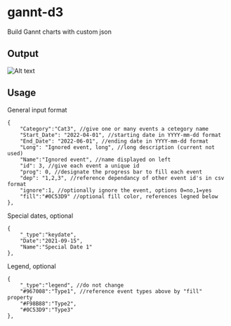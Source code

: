 # gannt-d3
Build Gannt charts with custom json
## Output
![Alt text](example.jpg?raw=true "Example")
## Usage
General input format
```
{
    "Category":"Cat3", //give one or many events a cetegory name
    "Start_Date": "2022-04-01", //starting date in YYYY-mm-dd format
    "End_Date": "2022-06-01", //ending date in YYYY-mm-dd format
    "Long": "Ignored event, long", //long description (current not used)
    "Name":"Ignored event", //name displayed on left
    "id": 3, //give each event a unique id
    "prog": 0, //designate the progress bar to fill each event
    "dep": "1,2,3", //reference dependancy of other event id's in csv format
    "ignore":1, //optionally ignore the event, options 0=no,1=yes
    "fill":"#0C53D9" //optional fill color, references legned below
},
```
Special dates, optional
```
{
    "_type":"keydate",
    "Date":"2021-09-15",
    "Name":"Special Date 1"
},
```
Legend, optional
```
{
    "_type":"legend", //do not change
    "#967008":"Type1", //reference event types above by "fill" property
    "#F98B88":"Type2",
    "#0C53D9":"Type3"
},
```

